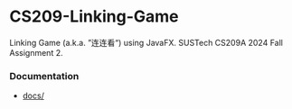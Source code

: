 # CS209-Linking-Game
 Linking Game (a.k.a. ”连连看“) using JavaFX. SUSTech CS209A 2024 Fall Assignment 2.

### Documentation

- [docs/](docs)

